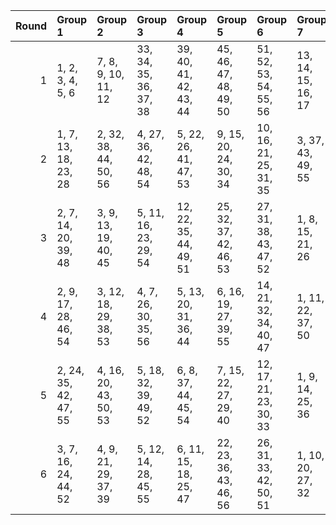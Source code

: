 |   Round | Group 1               | Group 2               | Group 3                | Group 4                | Group 5                | Group 6                | Group 7            | Group 8            | Group 9            | Group 10           |
|--------:|:----------------------|:----------------------|:-----------------------|:-----------------------|:-----------------------|:-----------------------|:-------------------|:-------------------|:-------------------|:-------------------|
|       1 | 1, 2, 3, 4, 5, 6      | 7, 8, 9, 10, 11, 12   | 33, 34, 35, 36, 37, 38 | 39, 40, 41, 42, 43, 44 | 45, 46, 47, 48, 49, 50 | 51, 52, 53, 54, 55, 56 | 13, 14, 15, 16, 17 | 18, 19, 20, 21, 22 | 23, 24, 25, 26, 27 | 28, 29, 30, 31, 32 |
|       2 | 1, 7, 13, 18, 23, 28  | 2, 32, 38, 44, 50, 56 | 4, 27, 36, 42, 48, 54  | 5, 22, 26, 41, 47, 53  | 9, 15, 20, 24, 30, 34  | 10, 16, 21, 25, 31, 35 | 3, 37, 43, 49, 55  | 6, 12, 40, 46, 52  | 8, 14, 19, 29, 33  | 11, 17, 39, 45, 51 |
|       3 | 2, 7, 14, 20, 39, 48  | 3, 9, 13, 19, 40, 45  | 5, 11, 16, 23, 29, 54  | 12, 22, 35, 44, 49, 51 | 25, 32, 37, 42, 46, 53 | 27, 31, 38, 43, 47, 52 | 1, 8, 15, 21, 26   | 4, 10, 17, 18, 34  | 6, 24, 28, 33, 56  | 30, 36, 41, 50, 55 |
|       4 | 2, 9, 17, 28, 46, 54  | 3, 12, 18, 29, 38, 53 | 4, 7, 26, 30, 35, 56   | 5, 13, 20, 31, 36, 44  | 6, 16, 19, 27, 39, 55  | 14, 21, 32, 34, 40, 47 | 1, 11, 22, 37, 50  | 8, 24, 43, 48, 51  | 10, 15, 23, 42, 49 | 25, 33, 41, 45, 52 |
|       5 | 2, 24, 35, 42, 47, 55 | 4, 16, 20, 43, 50, 53 | 5, 18, 32, 39, 49, 52  | 6, 8, 37, 44, 45, 54   | 7, 15, 22, 27, 29, 40  | 12, 17, 21, 23, 30, 33 | 1, 9, 14, 25, 36   | 3, 31, 41, 48, 56  | 10, 13, 38, 46, 51 | 11, 19, 26, 28, 34 |
|       6 | 3, 7, 16, 24, 44, 52  | 4, 9, 21, 29, 37, 39  | 5, 12, 14, 28, 45, 55  | 6, 11, 15, 18, 25, 47  | 22, 23, 36, 43, 46, 56 | 26, 31, 33, 42, 50, 51 | 1, 10, 20, 27, 32  | 2, 8, 13, 34, 41   | 17, 19, 35, 48, 53 | 30, 38, 40, 49, 54 |